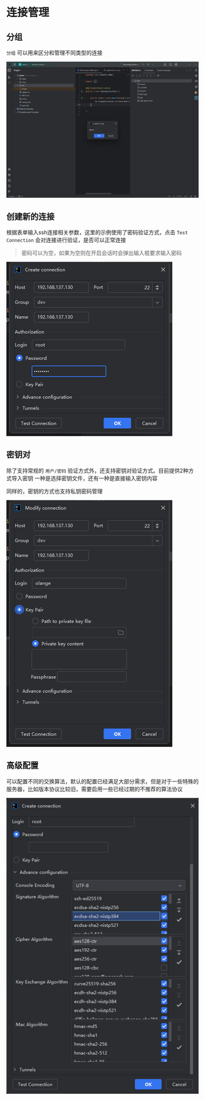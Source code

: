 # 连接管理

## 分组
`分组` 可以用来区分和管理不同类型的连接

![img.png](../_images/connection_group.png)

##  创建新的连接
根据表单输入ssh连接相关参数，这里的示例使用了密码验证方式，点击 `Test Connection` 会对连接进行验证，是否可以正常连接

> 密码可以为空，如果为空则在开启会话时会弹出输入框要求输入密码


![add_connection.png](../_images/add_connection.png)

## 密钥对

除了支持常规的 `用户/密码` 验证方式外，还支持密钥对验证方式。目前提供2种方式导入密钥
一种是选择密钥文件，还有一种是直接输入密钥内容

同样的，密钥的方式也支持私钥密码管理

![key_pair.png](../_images/key_pair.png)

## 高级配置

可以配置不同的交换算法，默认的配置已经满足大部分需求，但是对于一些特殊的服务器，比如版本协议比较旧，需要启用一些已经过期的不推荐的算法协议

![advance_configuration.png](../_images/advance_configuration.png)